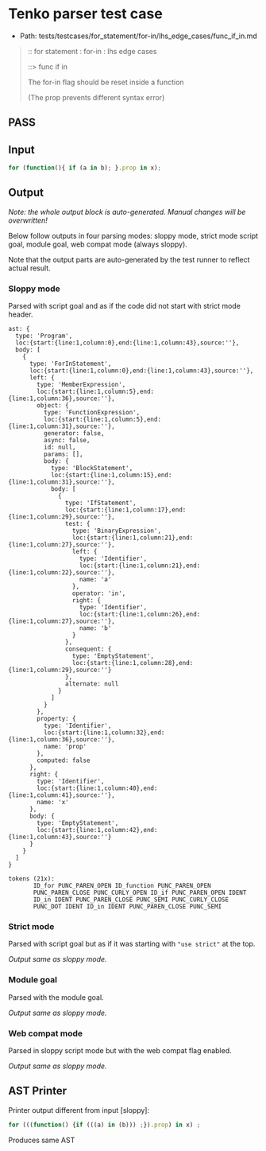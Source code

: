# Tenko parser test case

- Path: tests/testcases/for_statement/for-in/lhs_edge_cases/func_if_in.md

> :: for statement : for-in : lhs edge cases
>
> ::> func if in
>
> The for-in flag should be reset inside a function
>
> (The prop prevents different syntax error)

## PASS

## Input

`````js
for (function(){ if (a in b); }.prop in x);
`````

## Output

_Note: the whole output block is auto-generated. Manual changes will be overwritten!_

Below follow outputs in four parsing modes: sloppy mode, strict mode script goal, module goal, web compat mode (always sloppy).

Note that the output parts are auto-generated by the test runner to reflect actual result.

### Sloppy mode

Parsed with script goal and as if the code did not start with strict mode header.

`````
ast: {
  type: 'Program',
  loc:{start:{line:1,column:0},end:{line:1,column:43},source:''},
  body: [
    {
      type: 'ForInStatement',
      loc:{start:{line:1,column:0},end:{line:1,column:43},source:''},
      left: {
        type: 'MemberExpression',
        loc:{start:{line:1,column:5},end:{line:1,column:36},source:''},
        object: {
          type: 'FunctionExpression',
          loc:{start:{line:1,column:5},end:{line:1,column:31},source:''},
          generator: false,
          async: false,
          id: null,
          params: [],
          body: {
            type: 'BlockStatement',
            loc:{start:{line:1,column:15},end:{line:1,column:31},source:''},
            body: [
              {
                type: 'IfStatement',
                loc:{start:{line:1,column:17},end:{line:1,column:29},source:''},
                test: {
                  type: 'BinaryExpression',
                  loc:{start:{line:1,column:21},end:{line:1,column:27},source:''},
                  left: {
                    type: 'Identifier',
                    loc:{start:{line:1,column:21},end:{line:1,column:22},source:''},
                    name: 'a'
                  },
                  operator: 'in',
                  right: {
                    type: 'Identifier',
                    loc:{start:{line:1,column:26},end:{line:1,column:27},source:''},
                    name: 'b'
                  }
                },
                consequent: {
                  type: 'EmptyStatement',
                  loc:{start:{line:1,column:28},end:{line:1,column:29},source:''}
                },
                alternate: null
              }
            ]
          }
        },
        property: {
          type: 'Identifier',
          loc:{start:{line:1,column:32},end:{line:1,column:36},source:''},
          name: 'prop'
        },
        computed: false
      },
      right: {
        type: 'Identifier',
        loc:{start:{line:1,column:40},end:{line:1,column:41},source:''},
        name: 'x'
      },
      body: {
        type: 'EmptyStatement',
        loc:{start:{line:1,column:42},end:{line:1,column:43},source:''}
      }
    }
  ]
}

tokens (21x):
       ID_for PUNC_PAREN_OPEN ID_function PUNC_PAREN_OPEN
       PUNC_PAREN_CLOSE PUNC_CURLY_OPEN ID_if PUNC_PAREN_OPEN IDENT
       ID_in IDENT PUNC_PAREN_CLOSE PUNC_SEMI PUNC_CURLY_CLOSE
       PUNC_DOT IDENT ID_in IDENT PUNC_PAREN_CLOSE PUNC_SEMI
`````

### Strict mode

Parsed with script goal but as if it was starting with `"use strict"` at the top.

_Output same as sloppy mode._

### Module goal

Parsed with the module goal.

_Output same as sloppy mode._

### Web compat mode

Parsed in sloppy script mode but with the web compat flag enabled.

_Output same as sloppy mode._

## AST Printer

Printer output different from input [sloppy]:

````js
for (((function() {if (((a) in (b))) ;}).prop) in x) ;
````

Produces same AST
